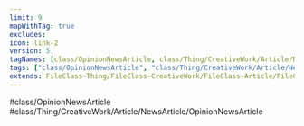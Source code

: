 ```yaml
---
limit: 9
mapWithTag: true
excludes:
icon: link-2
version: 5
tagNames: [class/OpinionNewsArticle, class/Thing/CreativeWork/Article/NewsArticle/OpinionNewsArticle, schema-org/OpinionNewsArticle]
tags: ["class/OpinionNewsArticle", "class/Thing/CreativeWork/Article/NewsArticle/OpinionNewsArticle"]
extends: FileClass~Thing/FileClass~CreativeWork/FileClass~Article/FileClass~NewsArticle
---
```


#class/OpinionNewsArticle
#class/Thing/CreativeWork/Article/NewsArticle/OpinionNewsArticle

